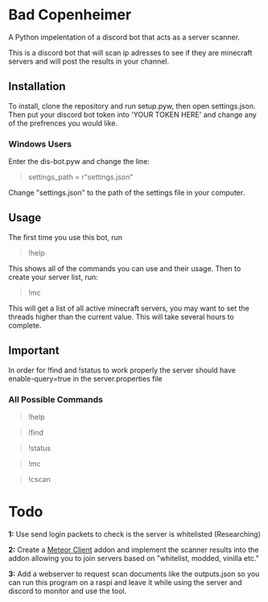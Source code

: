 # Bad Copenheimer
A Python impelentation of a discord bot that acts as a server scanner.

This is a discord bot that will scan ip adresses to see if they are minecraft servers and will post the results in your channel.

## Installation
To install, clone the repository and run setup.pyw, then open settings.json. Then put your discord bot token into 'YOUR TOKEN HERE' and change any of the prefrences you would like.

### Windows Users

Enter the dis-bot.pyw and change the line:
> settings_path = r"settings.json"

Change "settings.json" to the path of the settings file in your computer.

## Usage
The first time you use this bot, run 

>!help

This shows all of the commands you can use and their usage. Then to create your server list, run:

>!mc

This will get a list of all active minecraft servers, you may want to set the threads higher than the current value. This will take several hours to complete.

## Important

In order for !find and !status to work properly the server should have enable-query=true in the server.properties file

### All Possible Commands

>!help

>!find

>!status

>!mc

>!cscan


# Todo

**1:** Use send login packets to check is the server is whitelisted (Researching)

**2:** Create a [Meteor Client](https://github.com/MeteorDevelopment/meteor-client) addon and implement the scanner results into the addon allowing you to join servers based on "whitelist, modded, vinilla etc."

**3:** Add a webserver to request scan documents like the outputs.json so you can run this program on a raspi and leave it while using the server and discord to monitor and use the tool.